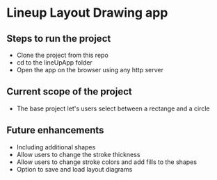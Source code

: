 # Lineup Layout Drawing app

## Steps to run the project

- Clone the project from this repo
- cd to the lineUpApp folder
- Open the app on the browser using any http server

## Current scope of the project

- The base project let's users select between a rectange and a circle

## Future enhancements

- Including additional shapes
- Allow users to change the stroke thickness
- Allow users to change stroke colors and add fills to the shapes
- Option to save and load layout diagrams